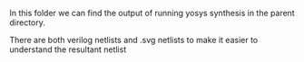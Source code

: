 In this folder we can find the output of running yosys synthesis in the parent directory.


There are both verilog netlists and .svg netlists to make it easier to understand the resultant netlist